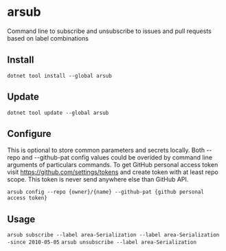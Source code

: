 # arsub
Command line to subscribe and unsubscribe to issues and pull requests based on label combinations

## Install
`dotnet tool install --global arsub`

## Update
`dotnet tool update --global arsub`

## Configure
This is optional to store common parameters and secrets locally. Both --repo and --github-pat config values could be overided by command line arguments of particulars commands.
To get GitHub personal access token visit https://github.com/settings/tokens and create token with at least repo scope. 
This token is never send anywhere else than GitHub API.

`arsub config --repo {owner}/{name} --github-pat {github personal access token}`

## Usage
`arsub subscribe --label area-Serialization --label area-Serialization -since 2010-05-05`
`arsub unsubscribe --label area-Serialization`


